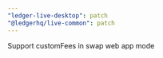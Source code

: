 ```yaml
---
"ledger-live-desktop": patch
"@ledgerhq/live-common": patch
---
```


Support customFees in swap web app mode
